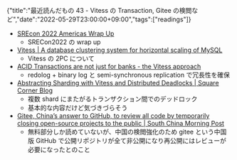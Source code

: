 {"title":"最近読んだもの 43 - Vitess の Transaction, Gitee の検閲など","date":"2022-05-29T23:00:00+09:00","tags":["readings"]}

- [SREcon 2022 Americas Wrap Up](https://www.blameless.com/blog/srecon-2022-americas-wrap-up)
    - SRECon2022 の wrap up
- [Vitess \| A database clustering system for horizontal scaling of MySQL](https://vitess.io/blog/2016-06-07-distributed-transactions-in-vitess/)
    - Vitess の 2PC について
- [ACID Transactions are not just for banks \- the Vitess approach](https://planetscale.com/blog/acid-transactions-are-not-just-for-banks-vitess-approach)
    - redolog + binary log と semi-synchronous replication で冗長性を確保
- [Abstracting Sharding with Vitess and Distributed Deadlocks \| Square Corner Blog](https://developer.squareup.com/blog/abstracting-sharding-with-vitess-and-distributed-deadlocks/)
    - 複数 shard にまたがるトランザクション間でのデッドロック
    - 基本的な内容だけど気づきづらそう
- [Gitee, China’s answer to GitHub, to review all code by temporarily closing open\-source projects to the public \| South China Morning Post](https://www.scmp.com/tech/big-tech/article/3178323/gitee-chinas-answer-github-review-all-code-temporarily-closing-open)
    - 無料部分しか読めていないが、中国の検閲強化のため gitee という中国版 GitHub で公開リポジトリが全て非公開になり再公開にはレビューが必要になったとのこと
